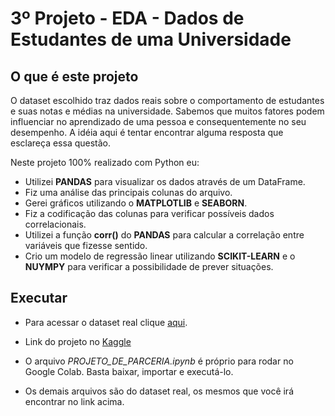 # 3º Projeto - EDA - Dados de Estudantes de uma Universidade

## O que é este projeto
O dataset escolhido traz dados reais sobre o comportamento de estudantes e suas notas e médias na universidade. Sabemos que muitos fatores podem influenciar no aprendizado de uma pessoa e consequentemente no seu desempenho. A idéia aqui é tentar encontrar alguma resposta que esclareça essa questão.

Neste projeto 100% realizado com Python eu:
* Utilizei **PANDAS** para visualizar os dados através de um DataFrame.
* Fiz uma análise das principais colunas do arquivo.
* Gerei gráficos utilizando o **MATPLOTLIB** e **SEABORN**.
* Fiz a codificação das colunas para verificar possíveis dados correlacionais.
* Utilizei a função **corr()** do **PANDAS** para calcular a correlação entre variáveis que fizesse sentido.
* Crio um modelo de regressão linear utilizando **SCIKIT-LEARN** e o **NUYMPY** para verificar a possibilidade de prever situações.

## Executar

* Para acessar o dataset real clique [aqui](https://www.kaggle.com/datasets/mahmoudelhemaly/students-grading-dataset/data).

* Link do projeto no [Kaggle](https://www.kaggle.com/code/gabrielwsb/3-projeto-eda-projeto-de-parceria-ebac)

* O arquivo *PROJETO_DE_PARCERIA.ipynb* é próprio para rodar no Google Colab. Basta baixar, importar e executá-lo.
* Os demais arquivos são do dataset real, os mesmos que você irá encontrar no link acima.


